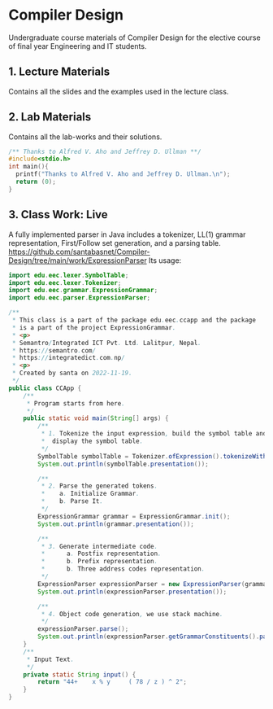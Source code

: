 # Compiler Design

Undergraduate course materials of Compiler Design for the elective course of final year Engineering and IT students.

## 1. Lecture Materials
  Contains all the slides and the examples used in the lecture class.
  
  
  
## 2. Lab Materials
  Contains all the lab-works and their solutions.


```C
/** Thanks to Alfred V. Aho and Jeffrey D. Ullman **/
#include<stdio.h>
int main(){
  printf("Thanks to Alfred V. Aho and Jeffrey D. Ullman.\n");
  return (0);
}
```

## 3. Class Work: Live

A fully implemented parser in Java includes a tokenizer, LL(1) grammar representation, First/Follow set generation, and a parsing table. https://github.com/santabasnet/Compiler-Design/tree/main/work/ExpressionParser 
Its usage:
```Java
import edu.eec.lexer.SymbolTable;
import edu.eec.lexer.Tokenizer;
import edu.eec.grammar.ExpressionGrammar;
import edu.eec.parser.ExpressionParser;

/**
 * This class is a part of the package edu.eec.ccapp and the package
 * is a part of the project ExpressionGrammar.
 * <p>
 * Semantro/Integrated ICT Pvt. Ltd. Lalitpur, Nepal.
 * https://semantro.com/
 * https://integratedict.com.np/
 * <p>
 * Created by santa on 2022-11-19.
 */
public class CCApp {
    /**
     * Program starts from here.
     */
    public static void main(String[] args) {
        /**
         * 1. Tokenize the input expression, build the symbol table and
         *  display the symbol table.
         */
        SymbolTable symbolTable = Tokenizer.ofExpression().tokenizeWith(input());
        System.out.println(symbolTable.presentation());

        /**
         * 2. Parse the generated tokens.
         *    a. Initialize Grammar.
         *    b. Parse It.
         */
        ExpressionGrammar grammar = ExpressionGrammar.init();
        System.out.println(grammar.presentation());

        /**
         * 3. Generate intermediate code.
         *      a. Postfix representation.
         *      b. Prefix representation.
         *      b. Three address codes representation.
         */
        ExpressionParser expressionParser = new ExpressionParser(grammar, symbolTable);
        System.out.println(expressionParser.presentation());

        /**
         * 4. Object code generation, we use stack machine.
         */
        expressionParser.parse();
        System.out.println(expressionParser.getGrammarConstituents().parseTablePresentation());
    }
    /**
     * Input Text.
     */
    private static String input() {
        return "44+    x % y     ( 78 / z ) ^ 2";
    }
}
```
